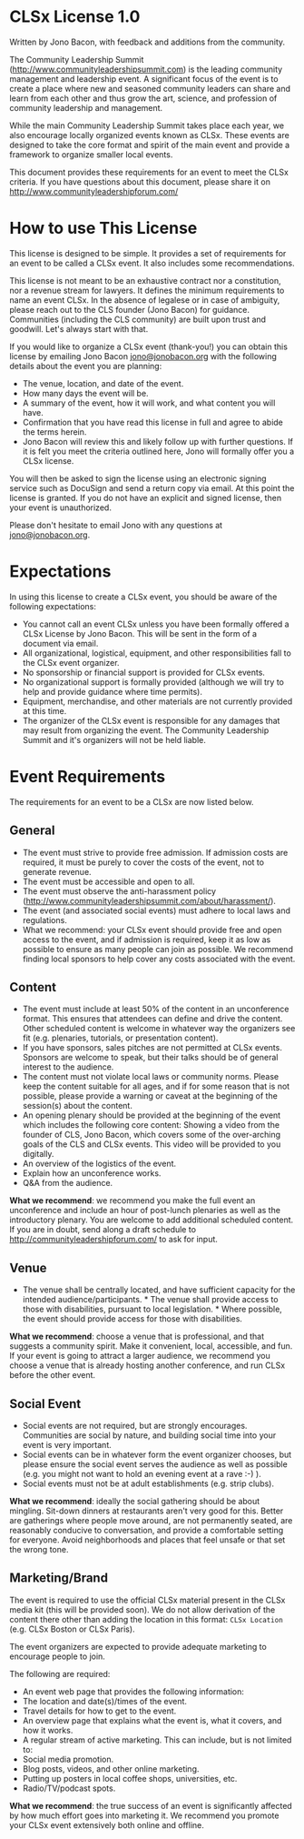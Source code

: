 # CLSx License 1.0

Written by Jono Bacon, with feedback and additions from the community.

The Community Leadership Summit (http://www.communityleadershipsummit.com) is the leading community management and leadership event. A significant focus of the event is to create a place where new and seasoned community leaders can share and learn from each other and thus grow the art, science, and profession of community leadership and management.

While the main Community Leadership Summit takes place each year, we also encourage locally organized events known as CLSx. These events are designed to take the core format and spirit of the main event and provide a framework to organize smaller local events.

This document provides these requirements for an event to meet the CLSx criteria. If you have questions about this document, please share it on http://www.communityleadershipforum.com/

# How to use This License

This license is designed to be simple. It provides a set of requirements for an event to be called a CLSx event. It also includes some recommendations.

This license is not meant to be an exhaustive contract nor a constitution, nor a revenue stream for lawyers. It defines the minimum requirements to name an event CLSx. In the absence of legalese or in case of ambiguity, please reach out to the CLS founder (Jono Bacon) for guidance. Communities (including the CLS community) are built upon trust and goodwill. Let's always start with that.

If you would like to organize a CLSx event (thank-you!) you can obtain this license by emailing Jono Bacon jono@jonobacon.org with the following details about the event you are planning:

 * The venue, location, and date of the event.
 * How many days the event will be.
 * A summary of the event, how it will work, and what content you will have.
 * Confirmation that you have read this license in full and agree to abide the terms herein.
 * Jono Bacon will review this and likely follow up with further questions. If it is felt you meet the criteria outlined here, Jono will formally offer you a CLSx license.

You will then be asked to sign the license using an electronic signing service such as DocuSign and send a return copy via email. At this point the license is granted. If you do not have an explicit and signed license, then your event is unauthorized.

Please don't hesitate to email Jono with any questions at jono@jonobacon.org.

# Expectations

In using this license to create a CLSx event, you should be aware of the following expectations:

 * You cannot call an event CLSx unless you have been formally offered a CLSx License by Jono Bacon. This will be sent in the form of a document via email.
 * All organizational, logistical, equipment, and other responsibilities fall to the CLSx event organizer.
 * No sponsorship or financial support is provided for CLSx events.
 * No organizational support is formally provided (although we will try to help and provide guidance where time permits).
 * Equipment, merchandise, and other materials are not currently provided at this time.
 * The organizer of the CLSx event is responsible for any damages that may result from organizing the event. The Community Leadership Summit and it's organizers will not be held liable.

# Event Requirements

The requirements for an event to be a CLSx are now listed below.

## General

 * The event must strive to provide free admission. If admission costs are required, it must be purely to cover the costs of the event, not to generate revenue.
 * The event must be accessible and open to all.
 * The event must observe the anti-harassment policy (http://www.communityleadershipsummit.com/about/harassment/).
 * The event (and associated social events) must adhere to local laws and regulations.
 * What we recommend: your CLSx event should provide free and open access to the event, and if admission is required, keep it as low as possible to ensure as many people can join as possible. We recommend finding local sponsors to help cover any costs associated with the event.

## Content

 * The event must include at least 50% of the content in an unconference format. This ensures that attendees can define and drive the content. Other scheduled content is welcome in whatever way the organizers see fit (e.g. plenaries, tutorials, or presentation content).
 * If you have sponsors, sales pitches are not permitted at CLSx events. Sponsors are welcome to speak, but their talks should be of general interest to the audience.
 * The content must not violate local laws or community norms. Please keep the content suitable for all ages, and if for some reason that is not possible, please provide a warning or caveat at the beginning of the session(s) about the content.
 * An opening plenary should be provided at the beginning of the event which includes the following core content:
Showing a video from the founder of CLS, Jono Bacon, which covers some of the over-arching goals of the CLS and CLSx events. This video will be provided to you digitally.
 * An overview of the logistics of the event.
 * Explain how an unconference works.
 * Q&A from the audience.

**What we recommend**: we recommend you make the full event an unconference and include an hour of post-lunch plenaries as well as the introductory plenary. You are welcome to add additional scheduled content. If you are in doubt, send along a draft schedule to http://communityleadershipforum.com/ to ask for input.

## Venue

 * The venue shall be centrally located, and have sufficient capacity for the intended audience/participants. * The venue shall provide access to those with disabilities, pursuant to local legislation. * Where possible, the event should provide access for those with disabilities.

**What we recommend**: choose a venue that is professional, and that suggests a community spirit. Make it convenient, local, accessible, and fun. If your event is going to attract a larger audience, we recommend you choose a venue that is already hosting another conference, and run CLSx before the other event.

## Social Event

 * Social events are not required, but are strongly encourages. Communities are social by nature, and building social time into your event is very important.
 * Social events can be in whatever form the event organizer chooses, but please ensure the social event serves the audience as well as possible (e.g. you might not want to hold an evening event at a rave :-) ).
 * Social events must not be at adult establishments (e.g. strip clubs).

**What we recommend**: ideally the social gathering should be about mingling. Sit-down dinners at restaurants aren't very good for this. Better are gatherings where people move around, are not permanently seated, are reasonably conducive to conversation, and provide a comfortable setting for everyone. Avoid neighborhoods and places that feel unsafe or that set the wrong tone.

## Marketing/Brand

The event is required to use the official CLSx material present in the CLSx media kit (this will be provided soon). We do not allow derivation of the content there other than adding the location in this format: `CLSx Location` (e.g. CLSx Boston or CLSx Paris).

The event organizers are expected to provide adequate marketing to encourage people to join.

The following are required:

 * An event web page that provides the following information:
 * The location and date(s)/times of the event.
 * Travel details for how to get to the event.
 * An overview page that explains what the event is, what it covers, and how it works.
 * A regular stream of active marketing. This can include, but is not limited to:
 * Social media promotion.
 * Blog posts, videos, and other online marketing.
 * Putting up posters in local coffee shops, universities, etc.
 * Radio/TV/podcast spots.

**What we recommend**: the true success of an event is significantly affected by how much effort goes into marketing it. We recommend you promote your CLSx event extensively both online and offline.
